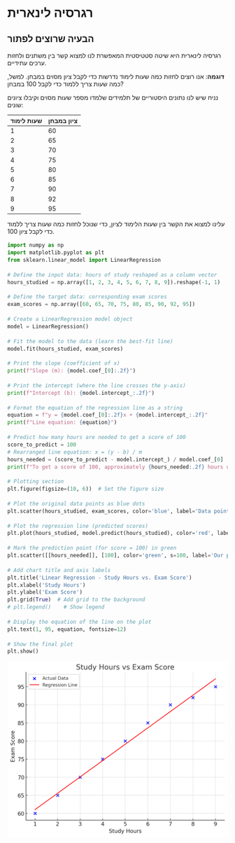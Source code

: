 # רגרסיה לינארית

## הבעיה שרוצים לפתור

רגרסיה לינארית היא שיטה סטטיסטית המאפשרת לנו למצוא קשר בין משתנים ולחזות ערכים עתידיים. 

**דוגמה**: אנו רוצים לחזות כמה שעות לימוד נדרשות כדי לקבל ציון מסוים במבחן. למשל, כמה שעות צריך ללמוד כדי לקבל 100 במבחן?

נניח שיש לנו נתונים היסטוריים של תלמידים שלמדו מספר שעות מסוים וקיבלו ציונים שונים:

| שעות לימוד | ציון במבחן |
|------------|------------|
| 1          | 60         |
| 2          | 65         |
| 3          | 70         |
| 4          | 75         |
| 5          | 80         |
| 6          | 85         |
| 7          | 90         |
| 8          | 92         |
| 9          | 95         |

עלינו למצוא את הקשר בין שעות הלימוד לציון, כדי שנוכל לחזות כמה שעות צריך ללמוד כדי לקבל ציון 100.

```python
import numpy as np
import matplotlib.pyplot as plt
from sklearn.linear_model import LinearRegression

# Define the input data: hours of study reshaped as a column vector
hours_studied = np.array([1, 2, 3, 4, 5, 6, 7, 8, 9]).reshape(-1, 1)

# Define the target data: corresponding exam scores
exam_scores = np.array([60, 65, 70, 75, 80, 85, 90, 92, 95])

# Create a LinearRegression model object
model = LinearRegression()

# Fit the model to the data (learn the best-fit line)
model.fit(hours_studied, exam_scores)

# Print the slope (coefficient of x)
print(f"Slope (m): {model.coef_[0]:.2f}")

# Print the intercept (where the line crosses the y-axis)
print(f"Intercept (b): {model.intercept_:.2f}")

# Format the equation of the regression line as a string
equation = f"y = {model.coef_[0]:.2f}x + {model.intercept_:.2f}"
print(f"Line equation: {equation}")

# Predict how many hours are needed to get a score of 100
score_to_predict = 100
# Rearranged line equation: x = (y - b) / m
hours_needed = (score_to_predict - model.intercept_) / model.coef_[0]
print(f"To get a score of 100, approximately {hours_needed:.2f} hours of study are needed")

# Plotting section
plt.figure(figsize=(10, 6))  # Set the figure size

# Plot the original data points as blue dots
plt.scatter(hours_studied, exam_scores, color='blue', label='Data points')

# Plot the regression line (predicted scores)
plt.plot(hours_studied, model.predict(hours_studied), color='red', label='Regression line')

# Mark the prediction point (for score = 100) in green
plt.scatter([[hours_needed]], [100], color='green', s=100, label='Our prediction')

# Add chart title and axis labels
plt.title('Linear Regression - Study Hours vs. Exam Score')
plt.xlabel('Study Hours')
plt.ylabel('Exam Score')
plt.grid(True)  # Add grid to the background
# plt.legend()    # Show legend

# Display the equation of the line on the plot
plt.text(1, 95, equation, fontsize=12)

# Show the final plot
plt.show()
```
<img src="lin1.png" />
